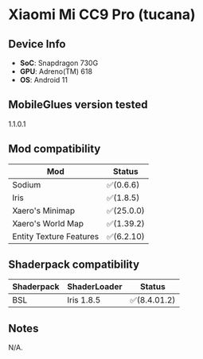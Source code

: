 # Xiaomi Mi CC9 Pro (tucana)

## Device Info

- **SoC**: Snapdragon 730G
- **GPU**: Adreno(TM) 618
- **OS**: Android 11

## MobileGlues version tested

1.1.0.1

## Mod compatibility

|**Mod**|**Status**|
|---|---|
| Sodium | ✅(0.6.6) |
| Iris | ✅(1.8.5) |
| Xaero's Minimap | ✅(25.0.0) |
| Xaero's World Map | ✅(1.39.2) |
| Entity Texture Features | ✅(6.2.10) |

## Shaderpack compatibility

|**Shaderpack** | **ShaderLoader** | **Status** 
|---|---|----|
| BSL | Iris 1.8.5 | ✅(8.4.01.2) |


## Notes

N/A.